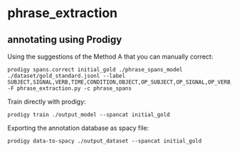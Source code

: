 # phrase_extraction


## annotating using Prodigy

Using the suggestions of the Method A that you can manually correct:
```
prodigy spans.correct initial_gold ./phrase_spans_model ./dataset/gold_standard.jsonl --label SUBJECT,SIGNAL,VERB,TIME,CONDITION,OBJECT,OP_SUBJECT,OP_SIGNAL,OP_VERB,OP_TIME,OP_CONDITION,OP_OBJECT -F phrase_extraction.py -c phrase_spans
```

Train directly with prodigy:
```
prodigy train ./output_model --spancat initial_gold
```

Exporting the annotation database as spacy file:
```
prodigy data-to-spacy ./output_dataset --spancat initial_gold
```

